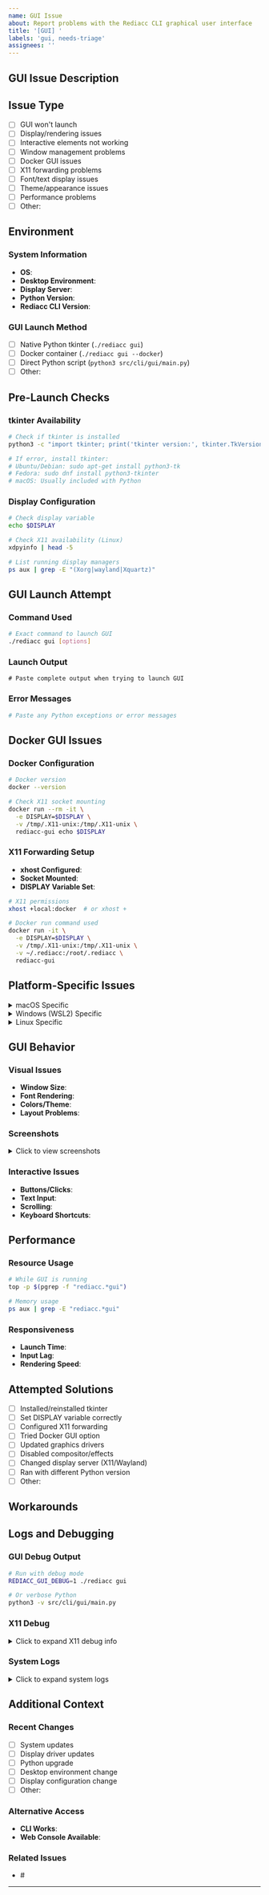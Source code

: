 ```yaml
---
name: GUI Issue
about: Report problems with the Rediacc CLI graphical user interface
title: '[GUI] '
labels: 'gui, needs-triage'
assignees: ''
---
```


## GUI Issue Description
<!-- Describe the GUI problem you're experiencing -->

## Issue Type
<!-- Check all that apply -->
- [ ] GUI won't launch
- [ ] Display/rendering issues  
- [ ] Interactive elements not working
- [ ] Window management problems
- [ ] Docker GUI issues
- [ ] X11 forwarding problems
- [ ] Font/text display issues
- [ ] Theme/appearance issues
- [ ] Performance problems
- [ ] Other: <!-- Specify -->

## Environment

### System Information
- **OS**: <!-- e.g., Ubuntu 22.04, macOS 14.0, Windows 11 with WSL2 -->
- **Desktop Environment**: <!-- GNOME, KDE, XFCE, macOS, Windows -->
- **Display Server**: <!-- X11, Wayland, XQuartz (macOS), VcXsrv (Windows) -->
- **Python Version**: <!-- Run: python3 --version -->
- **Rediacc CLI Version**: <!-- Run: ./rediacc --version -->

### GUI Launch Method
- [ ] Native Python tkinter (`./rediacc gui`)
- [ ] Docker container (`./rediacc gui --docker`)
- [ ] Direct Python script (`python3 src/cli/gui/main.py`)
- [ ] Other: <!-- Specify -->

## Pre-Launch Checks

### tkinter Availability
```bash
# Check if tkinter is installed
python3 -c "import tkinter; print('tkinter version:', tkinter.TkVersion)"

# If error, install tkinter:
# Ubuntu/Debian: sudo apt-get install python3-tk
# Fedora: sudo dnf install python3-tkinter
# macOS: Usually included with Python
```

### Display Configuration
```bash
# Check display variable
echo $DISPLAY

# Check X11 availability (Linux)
xdpyinfo | head -5

# List running display managers
ps aux | grep -E "(Xorg|wayland|Xquartz)"
```

## GUI Launch Attempt

### Command Used
```bash
# Exact command to launch GUI
./rediacc gui [options]
```

### Launch Output
```
# Paste complete output when trying to launch GUI
```

### Error Messages
```python
# Paste any Python exceptions or error messages
```

## Docker GUI Issues
<!-- If using Docker for GUI -->

### Docker Configuration
```bash
# Docker version
docker --version

# Check X11 socket mounting
docker run --rm -it \
  -e DISPLAY=$DISPLAY \
  -v /tmp/.X11-unix:/tmp/.X11-unix \
  rediacc-gui echo $DISPLAY
```

### X11 Forwarding Setup
- **xhost Configured**: <!-- Yes/No -->
- **Socket Mounted**: <!-- Yes/No -->
- **DISPLAY Variable Set**: <!-- Value -->

```bash
# X11 permissions
xhost +local:docker  # or xhost +

# Docker run command used
docker run -it \
  -e DISPLAY=$DISPLAY \
  -v /tmp/.X11-unix:/tmp/.X11-unix \
  -v ~/.rediacc:/root/.rediacc \
  rediacc-gui
```

## Platform-Specific Issues

<details>
<summary>macOS Specific</summary>

### XQuartz Configuration
- **XQuartz Installed**: <!-- Yes/No, version -->
- **XQuartz Running**: <!-- Yes/No -->
- **Allow Network Clients**: <!-- Enabled/Disabled -->

```bash
# Check XQuartz
ls -la /Applications/Utilities/XQuartz.app
defaults read org.xquartz.X11

# Set DISPLAY
export DISPLAY=:0
```

</details>

<details>
<summary>Windows (WSL2) Specific</summary>

### X Server Configuration
- **X Server Software**: <!-- VcXsrv, Xming, X410, etc. -->
- **X Server Running**: <!-- Yes/No -->
- **Firewall Rules**: <!-- Configured/Not configured -->

```bash
# In WSL2
export DISPLAY=$(cat /etc/resolv.conf | grep nameserver | awk '{print $2}'):0
echo $DISPLAY

# Test X11
xclock  # or xeyes
```

</details>

<details>
<summary>Linux Specific</summary>

### Wayland vs X11
- **Session Type**: <!-- X11/Wayland -->
- **XWayland Available**: <!-- Yes/No -->

```bash
# Check session type
echo $XDG_SESSION_TYPE

# For Wayland users
echo $WAYLAND_DISPLAY
```

</details>

## GUI Behavior

### Visual Issues
<!-- If GUI launches but has problems -->
- **Window Size**: <!-- Too small/large, not resizable -->
- **Font Rendering**: <!-- Blurry, too small, missing -->
- **Colors/Theme**: <!-- Wrong colors, theme not applied -->
- **Layout Problems**: <!-- Overlapping, cut off, misaligned -->

### Screenshots
<!-- Attach screenshots if possible -->
<details>
<summary>Click to view screenshots</summary>

<!-- Drag and drop images here -->

</details>

### Interactive Issues
- **Buttons/Clicks**: <!-- Not responding, wrong action -->
- **Text Input**: <!-- Can't type, wrong characters -->
- **Scrolling**: <!-- Not working, jumpy -->
- **Keyboard Shortcuts**: <!-- Not working -->

## Performance

### Resource Usage
```bash
# While GUI is running
top -p $(pgrep -f "rediacc.*gui")

# Memory usage
ps aux | grep -E "rediacc.*gui"
```

### Responsiveness
- **Launch Time**: <!-- Seconds to appear -->
- **Input Lag**: <!-- Immediate/Delayed -->
- **Rendering Speed**: <!-- Smooth/Choppy -->

## Attempted Solutions
<!-- What have you tried? -->

- [ ] Installed/reinstalled tkinter
- [ ] Set DISPLAY variable correctly
- [ ] Configured X11 forwarding
- [ ] Tried Docker GUI option
- [ ] Updated graphics drivers
- [ ] Disabled compositor/effects
- [ ] Changed display server (X11/Wayland)
- [ ] Ran with different Python version
- [ ] Other: <!-- Specify -->

## Workarounds
<!-- Any temporary solutions that work? -->

## Logs and Debugging

### GUI Debug Output
```bash
# Run with debug mode
REDIACC_GUI_DEBUG=1 ./rediacc gui

# Or verbose Python
python3 -v src/cli/gui/main.py
```

### X11 Debug
<details>
<summary>Click to expand X11 debug info</summary>

```bash
# X11 errors
xev  # X event viewer
glxinfo | head  # OpenGL info
```

</details>

### System Logs
<details>
<summary>Click to expand system logs</summary>

```bash
# Check system logs for GUI-related errors
journalctl -xe | grep -E "(tk|gui|X11)"
dmesg | grep -E "(display|gpu)"
```

</details>

## Additional Context

### Recent Changes
- [ ] System updates
- [ ] Display driver updates
- [ ] Python upgrade
- [ ] Desktop environment change
- [ ] Display configuration change
- [ ] Other: <!-- Specify -->

### Alternative Access
<!-- Can you use the CLI without GUI? -->
- **CLI Works**: <!-- Yes/No -->
- **Web Console Available**: <!-- Yes/No -->

### Related Issues
- #<!-- issue number -->

---
<!-- 
Before submitting:
1. Try both native and Docker GUI options
2. Verify tkinter is properly installed
3. Check display configuration thoroughly
4. Test with a simple tkinter script to isolate issues
5. Review GUI documentation in docs/GUI.md
-->